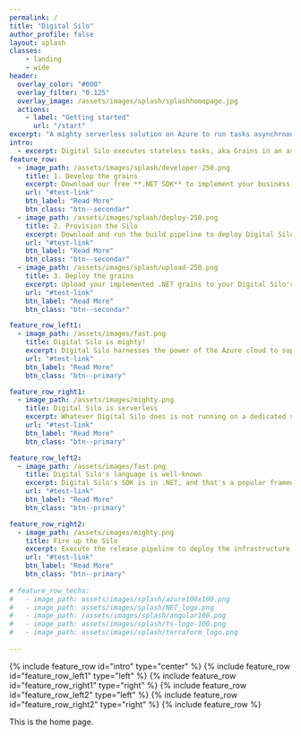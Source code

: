 ```yaml
---
permalink: /
title: "Digital Silo"
author_profile: false
layout: splash
classes:
    - landing
    - wide
header:
  overlay_color: "#000"
  overlay_filter: "0.125"
  overlay_image: /assets/images/splash/splashhomepage.jpg
  actions:
    - label: "Getting started"
      url: "/start"
excerpt: "A mighty serverless solution on Azure to run tasks asynchrnously. Deploy yours just in minutes!" 
intro:
  - excerpt: Digital Silo executes stateless tasks, aka Grains in an asynchronous scalable serverless environment. It accelerates the steps of making an application serverless-ready by helping developers concentrate on business logic only.
feature_row:
  - image_path: /assets/images/splash/developer-250.png
    title: 1. Develop the grains
    excerpt: Download our free **.NET SDK** to implement your business logic tasks aka grains
    url: "#test-link"
    btn_label: "Read More"
    btn_class: "btn--secondar"
  - image_path: /assets/images/splash/deploy-250.png
    title: 2. Provision the Silo
    excerpt: Download and run the build pipeline to deploy Digital Silo to your Azure subscription
    url: "#test-link"
    btn_label: "Read More"
    btn_class: "btn--secondar"
  - image_path: /assets/images/splash/upload-250.png
    title: 3. Deploy the grains
    excerpt: Upload your implemented .NET grains to your Digital Silo's provisioned Azure storage
    url: "#test-link"
    btn_label: "Read More"
    btn_class: "btn--secondar"   

feature_row_left1:
  - image_path: /assets/images/fast.png
    title: Digital Silo is mighty!
    excerpt: Digital Silo harnesses the power of the Azure cloud to supercharge the execution of tasks and business logic encapsulated and submitted in grains. It can well scale-out when additional horsepower is needed or provide a close to real-time processing time and throughput. Digital Silo can accommodate hundreds or thousands of grains simultaneously without any compromise!
    url: "#test-link"
    btn_label: "Read More"
    btn_class: "btn--primary"

feature_row_right1:
  - image_path: /assets/images/mighty.png
    title: Digital Silo is serverless
    excerpt: Whatever Digital Silo does is not running on a dedicated server or server farm. The sky is the limit, and the grain processing kernel resides on serverless infrastructure. What happens behind the scene stays there without getting developers involved with managing that spectrum.
    url: "#test-link"
    btn_label: "Read More"
    btn_class: "btn--primary"

feature_row_left2:
  - image_path: /assets/images/fast.png
    title: Digital Silo's language is well-known
    excerpt: Digital Silo's SDK is in .NET, and that's a popular framework to put a Digital Silo grain together in favorite programming languages like C# or VB.NET.
    url: "#test-link"
    btn_label: "Read More"
    btn_class: "btn--primary"   

feature_row_right2:
  - image_path: /assets/images/mighty.png
    title: Fire up the Silo
    excerpt: Execute the release pipeline to deploy the infrastructure binaries and make the grains operational
    url: "#test-link"
    btn_label: "Read More"
    btn_class: "btn--primary"
  
# feature_row_techs:
#   - image_path: assets/images/splash/azure100x100.png
#   - image_path: assets/images/splash/NET_logo.png
#   - image_path: /assets/images/splash/angular100.png
#   - image_path: assets/images/splash/ts-logo-100.png
#   - image_path: assets/images/splash/terraform_logo.png
       
---
```


{% include feature_row id="intro" type="center" %}
{% include feature_row id="feature_row_left1" type="left" %}
{% include feature_row id="feature_row_right1" type="right" %}
{% include feature_row id="feature_row_left2" type="left" %}
{% include feature_row id="feature_row_right2" type="right" %}
{% include feature_row %}

This is the home page.
